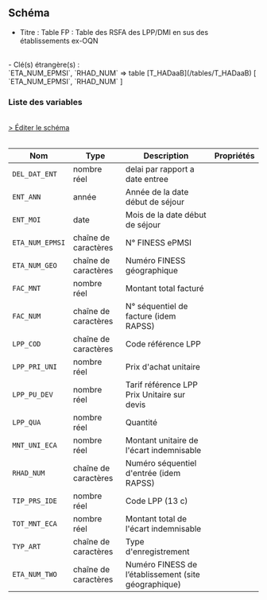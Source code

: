 ## Schéma

- Titre : Table FP : Table des RSFA des LPP/DMI en sus des établissements ex-OQN
<br />
- Clé(s) étrangère(s) : <br />
`ETA_NUM_EPMSI`, `RHAD_NUM` => table [T_HADaaB](/tables/T_HADaaB) [ `ETA_NUM_EPMSI`, `RHAD_NUM` ]<br />

### Liste des variables
<br />
<div>
    <a href="https://gitlab.com/healthdatahub/schema-snds/edit/master/schemas/PMSI/PMSI%20HAD/T_HADaaFP.json"  
    arget="_blank" rel="noopener noreferrer">> Éditer le schéma</a>
    <OutboundLink />
</div>
<br />

Nom|Type|Description|Propriétés
-|-|-|-
`DEL_DAT_ENT`|nombre réel|delai par rapport a date entree||
`ENT_ANN`|année|Année de la date début de séjour||
`ENT_MOI`|date|Mois de la date début de séjour||
`ETA_NUM_EPMSI`|chaîne de caractères|N° FINESS ePMSI||
`ETA_NUM_GEO`|chaîne de caractères|Numéro FINESS  géographique||
`FAC_MNT`|nombre réel|Montant total facturé||
`FAC_NUM`|chaîne de caractères|N° séquentiel de facture (idem RAPSS)||
`LPP_COD`|chaîne de caractères|Code référence LPP||
`LPP_PRI_UNI`|nombre réel|Prix d&#x27;achat unitaire||
`LPP_PU_DEV`|nombre réel|Tarif référence LPP Prix Unitaire sur devis||
`LPP_QUA`|nombre réel|Quantité||
`MNT_UNI_ECA`|nombre réel|Montant unitaire de l&#x27;écart indemnisable||
`RHAD_NUM`|chaîne de caractères|Numéro séquentiel d&#x27;entrée (idem RAPSS)||
`TIP_PRS_IDE`|nombre réel|Code LPP (13 c)||
`TOT_MNT_ECA`|nombre réel|Montant total de l&#x27;écart indemnisable||
`TYP_ART`|chaîne de caractères|Type d&#x27;enregistrement||
`ETA_NUM_TWO`|chaîne de caractères|Numéro FINESS de l’établissement (site géographique)||

